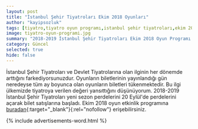 ```yaml
---
layout: post
title: "İstanbul Şehir Tiyatroları Ekim 2018 Oyunları"
author: "kayipsozluk"
tags: [tiyatro,tiyatro oyun programı,istanbul şehir tiyatroları,ekim 2018 oyunlar]
image: tiyatro-oyun-programi.jpg
summary: "2018-2019 İstanbul Şehir Tiyatroları Ekim 2018 Oyun Programı Yayınlandı."
category: Güncel
selected: true  
hide: false
---
```


İstanbul Şehir Tiyatroları ve Devlet Tiyatrolarına olan ilginin her dönemde arttığını farkediyorsunuzdur. Oyunların biletlerinin yayınlandığı gün neredeyse tüm ay boyunca olan oyunların biletleri tükenmektedir. Bu ilgi ülkemizde tiyatroya verilen değeri yansıttığını düşünüyorum. 2018-2019 İstanbul Şehir Tiyatroları yeni sezon perdelerini 20 Eylül'de perdelerini açarak bilet satışlarına başladı. Ekim 2018 oyun etkinlik programına [buradan](https://stcdn.ibb.istanbul/Uploads/2018/9/Ekim-2018-Oyun-Duzeni.pdf){:target="_blank"}{:rel="nofollow"} erişebilirsiniz.

{% include advertisements-word.html %}